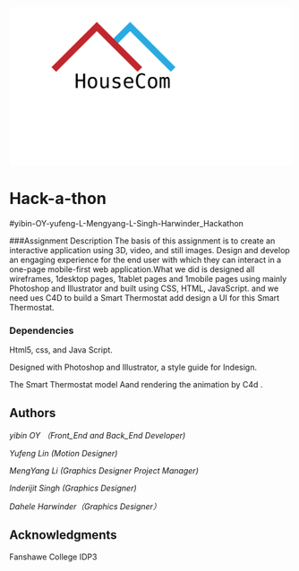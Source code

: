 ![image](public/images/house_logo.svg)
# Hack-a-thon

#yibin-OY-yufeng-L-Mengyang-L-Singh-Harwinder_Hackathon

###Assignment Description
The basis of this assignment is to create an interactive application using 3D, video, and still images. Design and develop an engaging experience for the end user with which they can interact in a one-page mobile-first web application.What we did is designed all wireframes, 1desktop pages, 1tablet pages and 1mobile pages using mainly Photoshop and Illustrator and built using CSS, HTML, JavaScript.
and we need ues C4D to build a Smart Thermostat add design a UI for this Smart Thermostat.



### Dependencies
Html5, css, and Java Script.

Designed with Photoshop and Illustrator, a style guide for Indesign.

The Smart Thermostat model Aand rendering the animation by C4d .

## Authors

*yibin OY （Front_End and Back_End Developer)*

*Yufeng Lin (Motion Designer)*

*MengYang Li (Graphics Designer Project Manager)*

*Inderijit Singh (Graphics Designer)*

*Dahele Harwinder（Graphics Designer）*


## Acknowledgments
Fanshawe College IDP3

